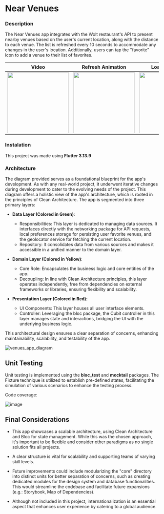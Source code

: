 # Near Venues

### Description
The Near Venues app integrates with the Wolt restaurant's API to present nearby venues based on the user's current location, along with the distance to each venue. The list is refreshed every 10 seconds to accommodate any changes in the user's location. Additionally, users can tap the "favorite" icon to add a venue to their list of favorites.

| Video | Refresh Animation | Loading Screen | Error Screen |
| ------------- | ------------- | ------------- | ----------- | 
|<img src="https://github.com/GManzke/venues_app/assets/52476927/95f60293-3eea-4949-811b-1d152d612e3d" width="200">| <img src="https://github.com/GManzke/venues_app/assets/52476927/78de717b-d4e4-44f3-a5cb-36f16e0b1e92" width="200"> |<img src="https://github.com/GManzke/venues_app/assets/52476927/60ebdce7-77dd-4ddb-85ca-49e01ef161cb" width="200">|<img src="https://github.com/GManzke/venues_app/assets/52476927/3b808838-ffc5-4f14-b271-140928607d10" width="200">|

### Instalation

This project was made using **Flutter 3.13.9**

### Architecture

The diagram provided serves as a foundational blueprint for the app's development. As with any real-world project, it underwent iterative changes during development to cater to the evolving needs of the project. This diagram offers a holistic view of the app's architecture, which is rooted in the principles of Clean Architecture. The app is segmented into three primary layers:

- **Data Layer (Colored in Green)**:
  - Responsibilities: This layer is dedicated to managing data sources. It interfaces directly with the networking package for API requests, local preferences storage for persisting user favorite venues, and the geolocator service for fetching the current location.
  - Repository: It consolidates data from various sources and makes it accessible in a unified manner to the domain layer.

- **Domain Layer (Colored in Yellow)**:
  - Core Role: Encapsulates the business logic and core entities of the app.
  - Decoupling: In line with Clean Architecture principles, this layer operates independently, free from dependencies on external frameworks or libraries, ensuring flexibility and scalability.

- **Presentation Layer (Colored in Red)**:
  - UI Components: This layer houses all user interface elements.
  - Controller: Leveraging the bloc package, the Cubit controller in this layer manages state and interactions, bridging the UI with the underlying business logic.

This architectural design ensures a clear separation of concerns, enhancing maintainability, scalability, and testability of the app.

![venues_app_diagram](https://github.com/GManzke/venues_app/assets/52476927/d955c5e5-e0d8-4dd5-8ac0-3bff1ebe442d)

## Unit Testing

Unit testing is implemented using the **bloc_test** and **mocktail** packages. The Fixture technique is utilized to establish pre-defined states, facilitating the simulation of various scenarios to enhance the testing process.

Code coverage:

![image](https://github.com/GManzke/venues_app/assets/52476927/010ddd95-a4aa-4501-b9f3-c8dad174e864)

## Final Considerations 

- This app showcases a scalable architecture, using Clean Architecture and Bloc for state management. While this was the chosen approach, it's important to be flexible and consider other paradigms as no single solution fits all projects.

- A clear structure is vital for scalability and supporting teams of varying skill levels.

- Future improvements could include modularizing the "core" directory into distinct units for better separation of concerns, such as creating dedicated modules for the design system and database functionalities. This would streamline the codebase and facilitate future expansions (e.g.: Storybook, Map of Dependencies).

- Although not included in this project, internationalization is an essential aspect that enhances user experience by catering to a global audience.
